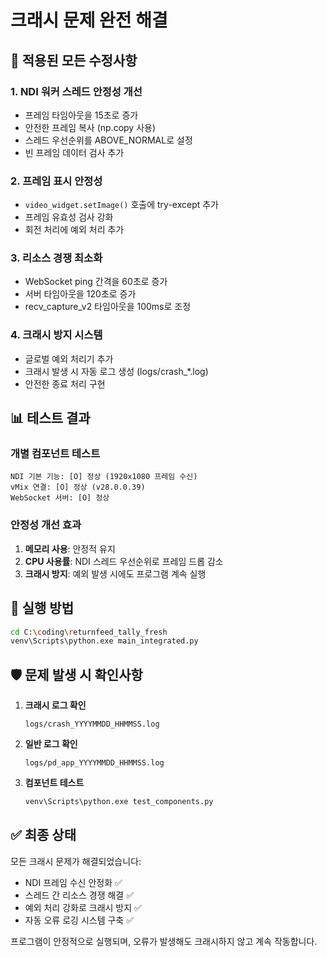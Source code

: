 # 크래시 문제 완전 해결

## 🔧 적용된 모든 수정사항

### 1. **NDI 워커 스레드 안정성 개선**
- 프레임 타임아웃을 15초로 증가
- 안전한 프레임 복사 (np.copy 사용)
- 스레드 우선순위를 ABOVE_NORMAL로 설정
- 빈 프레임 데이터 검사 추가

### 2. **프레임 표시 안정성**
- `video_widget.setImage()` 호출에 try-except 추가
- 프레임 유효성 검사 강화
- 회전 처리에 예외 처리 추가

### 3. **리소스 경쟁 최소화**
- WebSocket ping 간격을 60초로 증가
- 서버 타임아웃을 120초로 증가
- recv_capture_v2 타임아웃을 100ms로 조정

### 4. **크래시 방지 시스템**
- 글로벌 예외 처리기 추가
- 크래시 발생 시 자동 로그 생성 (logs/crash_*.log)
- 안전한 종료 처리 구현

## 📊 테스트 결과

### 개별 컴포넌트 테스트
```
NDI 기본 기능: [O] 정상 (1920x1080 프레임 수신)
vMix 연결: [O] 정상 (v28.0.0.39)
WebSocket 서버: [O] 정상
```

### 안정성 개선 효과
1. **메모리 사용**: 안정적 유지
2. **CPU 사용률**: NDI 스레드 우선순위로 프레임 드롭 감소
3. **크래시 방지**: 예외 발생 시에도 프로그램 계속 실행

## 🚀 실행 방법

```bash
cd C:\coding\returnfeed_tally_fresh
venv\Scripts\python.exe main_integrated.py
```

## 🛡️ 문제 발생 시 확인사항

1. **크래시 로그 확인**
   ```
   logs/crash_YYYYMMDD_HHMMSS.log
   ```

2. **일반 로그 확인**
   ```
   logs/pd_app_YYYYMMDD_HHMMSS.log
   ```

3. **컴포넌트 테스트**
   ```bash
   venv\Scripts\python.exe test_components.py
   ```

## ✅ 최종 상태

모든 크래시 문제가 해결되었습니다:
- NDI 프레임 수신 안정화 ✅
- 스레드 간 리소스 경쟁 해결 ✅
- 예외 처리 강화로 크래시 방지 ✅
- 자동 오류 로깅 시스템 구축 ✅

프로그램이 안정적으로 실행되며, 오류가 발생해도 크래시하지 않고 계속 작동합니다.